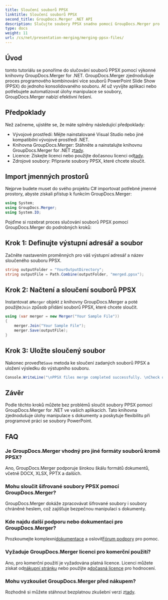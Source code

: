 ```yaml
---
title: Sloučení souborů PPSX
linktitle: Sloučení souborů PPSX
second_title: GroupDocs.Merger .NET API
description: Slučujte soubory PPSX snadno pomocí GroupDocs.Merger pro .NET. Postupujte podle našeho podrobného průvodce pro automatizaci úloh slučování souborů! Vylepšete svůj pracovní postup správy dokumentů.
type: docs
weight: 11
url: /cs/net/presentation-merging/merging-ppsx-files/
---
```

## Úvod
tomto tutoriálu se ponoříme do slučování souborů PPSX pomocí výkonné knihovny GroupDocs.Merger for .NET. GroupDocs.Merger zjednodušuje proces programového kombinování více souborů PowerPoint Slide Show (PPSX) do jednoho konsolidovaného souboru. Ať už vyvíjíte aplikaci nebo potřebujete automatizovat úlohy manipulace se soubory, GroupDocs.Merger nabízí efektivní řešení.
## Předpoklady
Než začneme, ujistěte se, že máte splněny následující předpoklady:
- Vývojové prostředí: Mějte nainstalované Visual Studio nebo jiné kompatibilní vývojové prostředí .NET.
-  Knihovna GroupDocs.Merger: Stáhněte a nainstalujte knihovnu GroupDocs.Merger for .NET z[tady](https://releases.groupdocs.com/merger/net/).
-  Licence: Získejte licenci nebo použijte dočasnou licenci od[tady](https://purchase.groupdocs.com/temporary-license/).
- Zdrojové soubory: Připravte soubory PPSX, které chcete sloučit.

## Import jmenných prostorů
Nejprve budete muset do svého projektu C# importovat potřebné jmenné prostory, abyste získali přístup k funkcím GroupDocs.Merger:
```csharp
using System; 
using GroupDocs.Merger;
using System.IO;
```

Pojďme si rozebrat proces slučování souborů PPSX pomocí GroupDocs.Merger do podrobných kroků:
## Krok 1: Definujte výstupní adresář a soubor
Začněte nastavením proměnných pro váš výstupní adresář a název sloučeného souboru PPSX.
```csharp
string outputFolder = "YourOutputDirectory";
string outputFile = Path.Combine(outputFolder, "merged.ppsx");
```
## Krok 2: Načtení a sloučení souborů PPSX
 Instantovat a`Merger` objekt z knihovny GroupDocs.Merger a poté použijte`Join` způsob přidání souborů PPSX, které chcete sloučit.
```csharp
using (var merger = new Merger("Your Sample File"))
{
    merger.Join("Your Sample File");
    merger.Save(outputFile);
}
```
## Krok 3: Uložte sloučený soubor
 Nakonec proveďte`Save` metoda ke sloučení zadaných souborů PPSX a uložení výsledku do výstupního souboru.
```csharp
Console.WriteLine("\nPPSX files merge completed successfully. \nCheck output in {0}", outputFolder);
```

## Závěr
Podle těchto kroků můžete bez problémů sloučit soubory PPSX pomocí GroupDocs.Merger for .NET ve vašich aplikacích. Tato knihovna zjednodušuje úlohy manipulace s dokumenty a poskytuje flexibilitu při programové práci se soubory PowerPoint.

## FAQ
### Je GroupDocs.Merger vhodný pro jiné formáty souborů kromě PPSX?
Ano, GroupDocs.Merger podporuje širokou škálu formátů dokumentů, včetně DOCX, XLSX, PPTX a dalších.
### Mohu sloučit šifrované soubory PPSX pomocí GroupDocs.Merger?
GroupDocs.Merger dokáže zpracovávat šifrované soubory i soubory chráněné heslem, což zajišťuje bezpečnou manipulaci s dokumenty.
### Kde najdu další podporu nebo dokumentaci pro GroupDocs.Merger?
 Prozkoumejte komplexní[dokumentace](https://reference.groupdocs.com/merger/net/) a oslovit[Fórum podpory](https://forum.groupdocs.com/c/merger/32) pro pomoc.
### Vyžaduje GroupDocs.Merger licenci pro komerční použití?
 Ano, pro komerční použití je vyžadována platná licence. Licenci můžete získat od[nákupní stránku](https://purchase.groupdocs.com/buy) nebo použijte a[dočasná licence](https://purchase.groupdocs.com/temporary-license/) pro hodnocení.
### Mohu vyzkoušet GroupDocs.Merger před nákupem?
 Rozhodně si můžete stáhnout bezplatnou zkušební verzi z[tady](https://releases.groupdocs.com/).